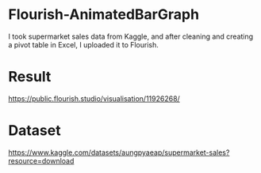 # Flourish-AnimatedBarGraph
I took supermarket sales data from Kaggle, and after cleaning and creating a pivot table in Excel, I uploaded it to Flourish.
# Result
  https://public.flourish.studio/visualisation/11926268/
# Dataset
  https://www.kaggle.com/datasets/aungpyaeap/supermarket-sales?resource=download
